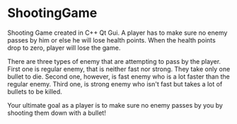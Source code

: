 # ShootingGame

Shooting Game created in C++ Qt Gui.
A player has to make sure no enemy passes by him or else he will lose health points.
When the health points drop to zero, player will lose the game.

There are three types of enemy that are attempting to pass by the player.
First one is regular enemy, that is neither fast nor strong. They take only one bullet to die.
Second one, however, is fast enemy who is a lot faster than the regular enemy.
Third one, is strong enemy who isn't fast but takes a lot of bullets to be killed.

Your ultimate goal as a player is to make sure no enemy passes by you by shooting them down with a bullet!
